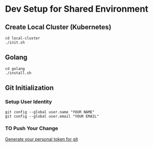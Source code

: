 # Dev Setup for Shared Environment

## Create Local Cluster (Kubernetes)

```
cd local-cluster
./init.sh
```

## Golang

```
cd golang
./install.sh
```

## Git Initialization

### Setup User Identity
```
git config --global user.name "YOUR NAME"
git config --global user.email "YOUR EMAIL"
```

### TO Push Your Change
[Generate your personal token for git](https://stackoverflow.com/questions/68775869/support-for-password-authentication-was-removed-please-use-a-personal-access-to)
